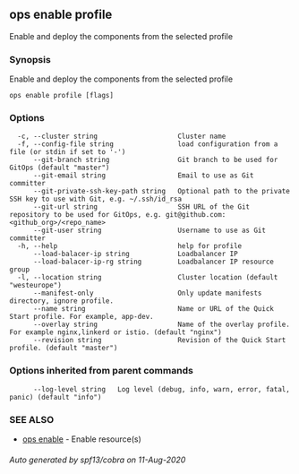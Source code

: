## ops enable profile

Enable and deploy the components from the selected profile

### Synopsis

Enable and deploy the components from the selected profile

```
ops enable profile [flags]
```

### Options

```
  -c, --cluster string                    Cluster name
  -f, --config-file string                load configuration from a file (or stdin if set to '-')
      --git-branch string                 Git branch to be used for GitOps (default "master")
      --git-email string                  Email to use as Git committer
      --git-private-ssh-key-path string   Optional path to the private SSH key to use with Git, e.g. ~/.ssh/id_rsa
      --git-url string                    SSH URL of the Git repository to be used for GitOps, e.g. git@github.com:<github_org>/<repo_name>
      --git-user string                   Username to use as Git committer
  -h, --help                              help for profile
      --load-balacer-ip string            Loadbalancer IP
      --load-balacer-ip-rg string         Loadbalancer IP resource group
  -l, --location string                   Cluster location (default "westeurope")
      --manifest-only                     Only update manifests directory, ignore profile.
      --name string                       Name or URL of the Quick Start profile. For example, app-dev.
      --overlay string                    Name of the overlay profile. For example nginx,linkerd or istio. (default "nginx")
      --revision string                   Revision of the Quick Start profile. (default "master")
```

### Options inherited from parent commands

```
      --log-level string   Log level (debug, info, warn, error, fatal, panic) (default "info")
```

### SEE ALSO

* [ops enable](ops_enable.md)	 - Enable resource(s)

###### Auto generated by spf13/cobra on 11-Aug-2020
